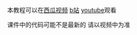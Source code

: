 本教程可以在[西瓜视频](https://www.ixigua.com/7401853479813120521) [b站](https://www.bilibili.com/video/BV1r1YXeZEsZ) [youtube](https://youtu.be/M-NN4PsgYgA?si=EuFbU4g3EHxQ962P)观看

课件中的代码可能不是最新的 请以视频中为准
